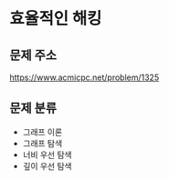 # 효율적인 해킹
## 문제 주소
https://www.acmicpc.net/problem/1325

## 문제 분류
- 그래프 이론
- 그래프 탐색
- 너비 우선 탐색
- 깊이 우선 탐색